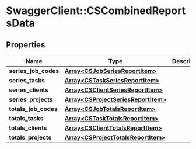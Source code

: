 # SwaggerClient::CSCombinedReportsData

## Properties
Name | Type | Description | Notes
------------ | ------------- | ------------- | -------------
**series_job_codes** | [**Array&lt;CSJobSeriesReportItem&gt;**](CSJobSeriesReportItem.md) |  | [optional] 
**series_tasks** | [**Array&lt;CSTaskSeriesReportItem&gt;**](CSTaskSeriesReportItem.md) |  | [optional] 
**series_clients** | [**Array&lt;CSClientSeriesReportItem&gt;**](CSClientSeriesReportItem.md) |  | [optional] 
**series_projects** | [**Array&lt;CSProjectSeriesReportItem&gt;**](CSProjectSeriesReportItem.md) |  | [optional] 
**totals_job_codes** | [**Array&lt;CSJobTotalsReportItem&gt;**](CSJobTotalsReportItem.md) |  | [optional] 
**totals_tasks** | [**Array&lt;CSTaskTotalsReportItem&gt;**](CSTaskTotalsReportItem.md) |  | [optional] 
**totals_clients** | [**Array&lt;CSClientTotalsReportItem&gt;**](CSClientTotalsReportItem.md) |  | [optional] 
**totals_projects** | [**Array&lt;CSProjectTotalsReportItem&gt;**](CSProjectTotalsReportItem.md) |  | [optional] 


